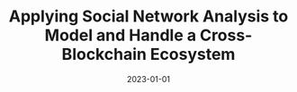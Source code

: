 ---
title: 'Applying Social Network Analysis to Model and Handle a Cross-Blockchain Ecosystem'
collection: publications
permalink: /publication/2023-Electronics (Switzerland)-Applying-Social.md
excerpt: 'L. Bonifazi G.; Cauteruccio F.; Corradini E.; Marchetti M.; Ursino D.; Virgili'
date: 2023-01-01
venue: 'Electronics (Switzerland)'
link: 'https://doi.org/10.3390/electronics12051086'
location: 'Department of Information Engineering, Polytechnic University of Marche, Ancona, 60121, Italy'
---